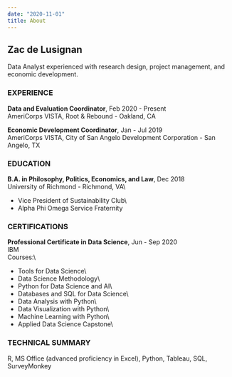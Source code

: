 ```yaml
---
date: "2020-11-01"
title: About 
---
```


## Zac de Lusignan

Data Analyst experienced with research design, project management, and economic development.

### EXPERIENCE

**Data and Evaluation Coordinator**, Feb 2020 - Present\
AmeriCorps VISTA, Root & Rebound - Oakland, CA

**Economic Development Coordinator**, Jan - Jul 2019\
AmeriCorps VISTA, City of San Angelo Development Corporation - San Angelo, TX


### EDUCATION

**B.A. in Philosophy, Politics, Economics, and Law**, Dec 2018\
University of Richmond - Richmond, VA\
- Vice President of Sustainability Club\
- Alpha Phi Omega Service Fraternity


### CERTIFICATIONS

**Professional Certificate in Data Science**, Jun - Sep 2020\
IBM\
Courses:\
- Tools for Data Science\
- Data Science Methodology\
- Python for Data Science and AI\
- Databases and SQL for Data Science\
- Data Analysis with Python\
- Data Visualization with Python\
- Machine Learning with Python\
- Applied Data Science Capstone\

### TECHNICAL SUMMARY

R, MS Office (advanced proficiency in Excel), Python, Tableau, SQL, SurveyMonkey
